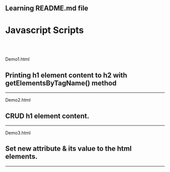 ## Learning README.md file

<h1>Javascript Scripts</h1>
<br><br>
<p>Demo1.html</p>
<h2>Printing h1 element content to h2 with getElementsByTagName() method</h2>
<hr>
<p>Demo2.html</p>
<h2>CRUD h1 element content.</h2>
<hr>
<p>Demo3.html</p>
<h2>Set new attribute & its value to the html elements.</h2>
<hr>




